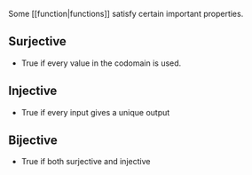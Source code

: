 Some [[function|functions]] satisfy certain important properties.

## Surjective
- True if every value in the codomain is used.

## Injective
- True if every input gives a unique output

## Bijective
- True if both surjective and injective
